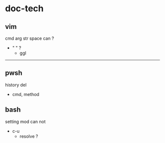 
# doc-tech


## vim

cmd arg str space can ?
- " " ?
  - ggl



---

## pwsh

history del
- cmd, method 


## bash

setting mod can not
- c-u
  - resolve ?



